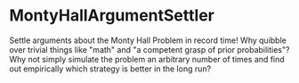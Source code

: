 # MontyHallArgumentSettler
Settle arguments about the Monty Hall Problem in record time! Why quibble over trivial things like "math" and "a competent grasp of prior probabilities"? Why not simply simulate the problem an arbitrary number of times and find out empirically which strategy is better in the long run?
